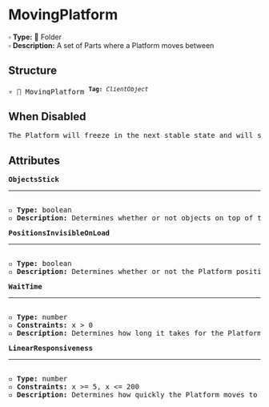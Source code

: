 # MovingPlatform

▫️ <b>Type:</b> 📁 Folder  
▫️ <b>Description:</b> A set of Parts where a Platform moves between

## Structure
<pre>
▿ 📁 MovingPlatform <sup><b>Tag:</b> <i>ClientObject</i></sup>
</pre>

## When Disabled
<pre>
The Platform will freeze in the next stable state and will stop moving
</pre>

## Attributes
<pre>
<b>ObjectsStick</b>  
<hr>
▫️ <b>Type:</b> boolean  
▫️ <b>Description:</b> Determines whether or not objects on top of the Platform stay on the Platform when it moves
</pre>

<pre>
<b>PositionsInvisibleOnLoad</b>  
<hr>
▫️ <b>Type:</b> boolean  
▫️ <b>Description:</b> Determines whether or not the Platform positions are invisible when the Tower loads
</pre>

<pre>
<b>WaitTime</b>  
<hr>
▫️ <b>Type:</b> number  
▫️ <b>Constraints:</b> x > 0  
▫️ <b>Description:</b> Determines how long it takes for the Platform to head toward the next location
</pre>

<pre>
<b>LinearResponsiveness</b>  
<hr>
▫️ <b>Type:</b> number  
▫️ <b>Constraints:</b> x >= 5, x <= 200
▫️ <b>Description:</b> Determines how quickly the Platform moves to its next location
</pre>
